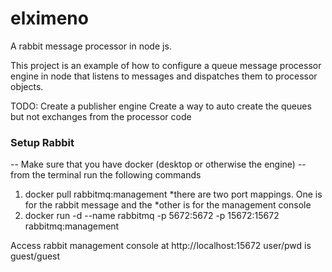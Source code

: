 # elximeno
A rabbit message processor in node js.

This project is an example of how to configure a queue message processor engine in node that listens to messages and dispatches them to processor objects.

TODO:
    Create a publisher engine
    Create a way to auto create the queues but not exchanges from the processor code



### Setup Rabbit
-- Make sure that you have docker (desktop or otherwise the engine)
-- from the terminal run the following commands
1. docker pull rabbitmq:management
*there are two port mappings. One is for the rabbit message and the 
*other is for the management console
2. docker run -d --name rabbitmq -p 5672:5672 -p 15672:15672 rabbitmq:management

Access rabbit management console at http://localhost:15672
user/pwd is guest/guest